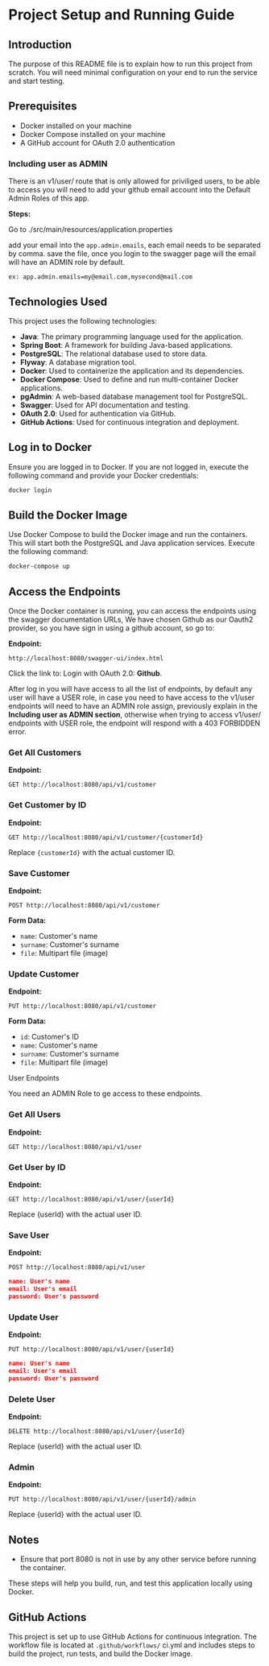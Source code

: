 # Project Setup and Running Guide

## Introduction

The purpose of this README file is to explain how to run this project from scratch. You will need minimal configuration on your end to run the service and start testing.

## Prerequisites

- Docker installed on your machine
- Docker Compose installed on your machine
- A GitHub account for OAuth 2.0 authentication

### Including user as ADMIN

There is an v1/user/ route that is only allowed for priviliged users, to be able to access you will need to add your github email account into the Default Admin Roles of this app.

**Steps:**

Go to ./src/main/resources/application.properties

add your email into the `app.admin.emails`, each email needs to be separated by comma.
save the file, once you login to the swagger page will the email will have an ADMIN role by default.

`ex:
app.admin.emails=my@email.com,mysecond@mail.com`

## Technologies Used

This project uses the following technologies:

- **Java**: The primary programming language used for the application.
- **Spring Boot**: A framework for building Java-based applications.
- **PostgreSQL**: The relational database used to store data.
- **Flyway**: A database migration tool.
- **Docker**: Used to containerize the application and its dependencies.
- **Docker Compose**: Used to define and run multi-container Docker applications.
- **pgAdmin**: A web-based database management tool for PostgreSQL.
- **Swagger**: Used for API documentation and testing.
- **OAuth 2.0**: Used for authentication via GitHub.
- **GitHub Actions**: Used for continuous integration and deployment.

## Log in to Docker

Ensure you are logged in to Docker. If you are not logged in, execute the following command and provide your Docker credentials:

```bash
docker login
```

## Build the Docker Image

Use Docker Compose to build the Docker image and run the containers. This will start both the PostgreSQL and Java application services. Execute the following command:

```bash
docker-compose up
```

## Access the Endpoints

Once the Docker container is running, you can access the endpoints using the swagger documentation URLs, We have chosen Github as our Oauth2 provider, so you have sign in using a github account, so go to:

**Endpoint:**

```http
http://localhost:8080/swagger-ui/index.html
```

Click the link to: Login with OAuth 2.0: **Github**.

After log in you will have access to all the list of endpoints, by default any user will have a USER role, in case you
need to have access to the v1/user endpoints will need to have an ADMIN role assign, previously explain in the **Including user as ADMIN section**, otherwise when
trying to access v1/user/ endpoints with USER role, the endpoint will respond with a 403 FORBIDDEN error.

### Get All Customers

**Endpoint:**

```http
GET http://localhost:8080/api/v1/customer
```

### Get Customer by ID

**Endpoint:**

```http
GET http://localhost:8080/api/v1/customer/{customerId}
```

Replace `{customerId}` with the actual customer ID.

### Save Customer

**Endpoint:**

```http
POST http://localhost:8080/api/v1/customer
```

**Form Data:**

- `name`: Customer's name
- `surname`: Customer's surname
- `file`: Multipart file (image)

### Update Customer

**Endpoint:**

```http
PUT http://localhost:8080/api/v1/customer
```

**Form Data:**

- `id`: Customer's ID
- `name`: Customer's name
- `surname`: Customer's surname
- `file`: Multipart file (image)

User Endpoints

You need an ADMIN Role to ge access to these endpoints.

### Get All Users

**Endpoint:**

```http
GET http://localhost:8080/api/v1/user
```

### Get User by ID

**Endpoint:**

```http
GET http://localhost:8080/api/v1/user/{userId}
```

Replace {userId} with the actual user ID.

### Save User

**Endpoint:**

```http
POST http://localhost:8080/api/v1/user
```

```Json
name: User's name
email: User's email
password: User's password
```

### Update User

**Endpoint:**

```http
PUT http://localhost:8080/api/v1/user/{userId}
```

```Json
name: User's name
email: User's email
password: User's password
```

### Delete User

**Endpoint:**

```http
DELETE http://localhost:8080/api/v1/user/{userId}
```

Replace {userId} with the actual user ID.

### Admin

**Endpoint:**

```http
PUT http://localhost:8080/api/v1/user/{userId}/admin
```

Replace {userId} with the actual user ID.

## Notes

- Ensure that port 8080 is not in use by any other service before running the container.

These steps will help you build, run, and test this application locally using Docker.

## GitHub Actions

This project is set up to use GitHub Actions for continuous integration. The workflow file is located at `.github/workflows/` ci.yml and includes steps to build the project, run tests, and build the Docker image.
